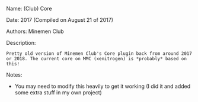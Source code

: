 Name: (Club) Core

Date: 2017 (Compiled on August 21 of 2017)

Authors: Minemen Club

Description:
```
Pretty old version of Minemen Club's Core plugin back from around 2017 or 2018. The current core on MMC (xenitrogen) is *probably* based on this!
```

Notes:
- You may need to modify this heavily to get it working (I did it and added some extra stuff in my own project)
